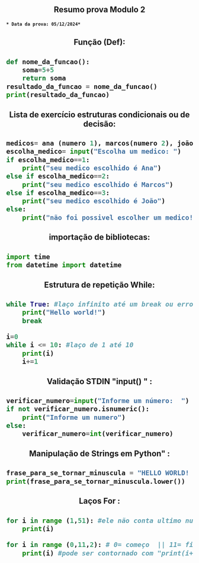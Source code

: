 <h2 align="center"> Resumo prova Modulo 2 

#### `* Data da prova: 05/12/2024*`

<h2 align="center"> Função (Def): <h2>

```python
def nome_da_funcao():
    soma=5+5
    return soma
resultado_da_funcao = nome_da_funcao()
print(resultado_da_funcao)
```
<h2 align="center"> Lista de exercício estruturas condicionais ou de decisão:<h2>

```python
medicos= ana (numero 1), marcos(numero 2), joão(numero 3)
escolha_medico= input("Escolha um medico: ")
if escolha_medico==1:
    print("seu medico escolhido é Ana")
else if escolha_medico==2:
    print("seu medico escolhido é Marcos")
else if escolha_medico==3:
    print("seu medico escolhido é João")
else:
    print("não foi possivel escolher um medico!") 
```
<h2 align= "center"> importação de bibliotecas:<h2>

```python
import time
from datetime import datetime 
```
<h2 align= "center"> Estrutura de repetição While:<h2>

```python
while True: #laço infinito até um break ou error
    print("Hello world!")
    break

i=0
while i <= 10: #laço de 1 até 10
    print(i)
    i+=1
```
<h2 align= "center"> Validação STDIN "input() "  :<h2>

```python
verificar_numero=input("Informe um número:  ")
if not verificar_numero.isnumeric():
    print("Informe um numero")
else:
    verificar_numero=int(verificar_numero)
```
<h2 align= "center"> Manipulação de Strings em Python"  :<h2>

```python
frase_para_se_tornar_minuscula = "HELLO WORLD! MODULO 2 TDS"
print(frase_para_se_tornar_minuscula.lower())
```
<h2 align= "center"> Laços For :<h2>

```python
for i in range (1,51): #ele não conta ultimo numero e vai de 1 em 1
    print(i)

for i in range (0,11,2): # 0= começo  || 11= final  || 2= vai de 2 em 2 numeros  
    print(i) #pode ser contornado com "print(i+2)"
```

